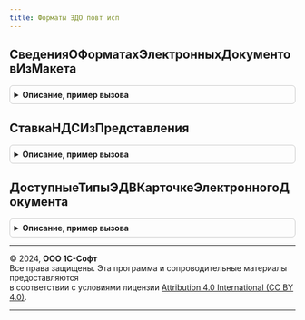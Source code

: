 ```yaml
---
title: Форматы ЭДО повт исп
---
```



## СведенияОФорматахЭлектронныхДокументовИзМакета
<details style="margin: 1em 0; padding: 0.5em; border: 1px solid #ccc; border-radius: 6px;">

<summary style="font-weight: bold; cursor: pointer;">Описание, пример вызова</summary>

```bsl

// Формирует таблицу сведений о форматах электронных документов.
// Сведения задаются в макете Обработки.ОбменСКонтрагентами.ВерсииФорматовЭлектронныхДокументов.
//
// Возвращаемое значение:
//  ТаблицаЗначений - состав и типы колонок указаны в макете Обработки.ОбменСКонтрагентами.ВерсииФорматовЭлектронныхДокументов.
//
Функция СведенияОФорматахЭлектронныхДокументовИзМакета() Экспорт
```

Пример вызова
```bsl
Результат = ФорматыЭДОПовтИсп.СведенияОФорматахЭлектронныхДокументовИзМакета() 
```
</details>

## СтавкаНДСИзПредставления
<details style="margin: 1em 0; padding: 0.5em; border: 1px solid #ccc; border-radius: 6px;">

<summary style="font-weight: bold; cursor: pointer;">Описание, пример вызова</summary>

```bsl

// Функция преобразует из представления ставки НДС в значение перечисления.
//
// Параметры:
//  ПредставлениеСтавкиНДС - Число, Строка - представление ставки НДС;
//
// Возвращаемое значение:
//   ПеречислениеСсылка, СправочникСсылка, Неопределено - значение ставки НДС прикладного решения.
//
Функция СтавкаНДСИзПредставления(ПредставлениеСтавкиНДС) Экспорт
```

Пример вызова
```bsl
Результат = ФорматыЭДОПовтИсп.СтавкаНДСИзПредставления(ПредставлениеСтавкиНДС) 
```
</details>

## ДоступныеТипыЭДВКарточкеЭлектронногоДокумента
<details style="margin: 1em 0; padding: 0.5em; border: 1px solid #ccc; border-radius: 6px;">

<summary style="font-weight: bold; cursor: pointer;">Описание, пример вызова</summary>

```bsl

// Формирует список доступных типов электронных документов в card.xml
//
// Возвращаемое значение:
//   Массив из Строка
//
Функция ДоступныеТипыЭДВКарточкеЭлектронногоДокумента() Экспорт
```

Пример вызова
```bsl
Результат = ФорматыЭДОПовтИсп.ДоступныеТипыЭДВКарточкеЭлектронногоДокумента() 
```
</details>

---

© 2024, **ООО 1С-Софт**  
Все права защищены. Эта программа и сопроводительные материалы предоставляются  
в соответствии с условиями лицензии [Attribution 4.0 International (CC BY 4.0)](https://creativecommons.org/licenses/by/4.0/legalcode).

---
